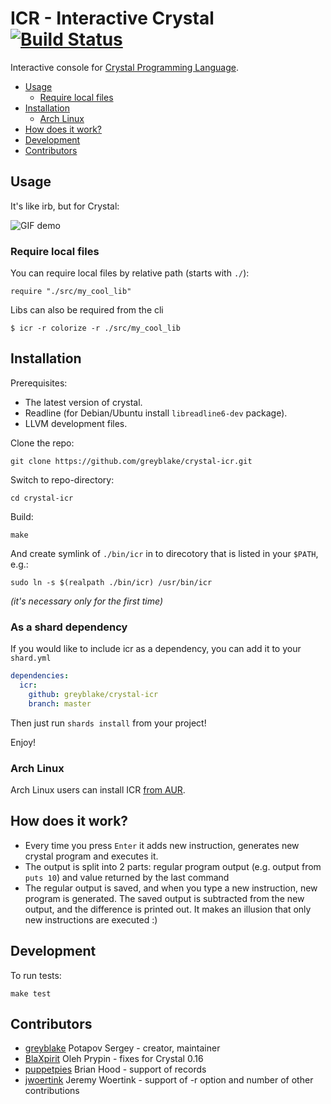 # ICR - Interactive Crystal [![Build Status](https://travis-ci.org/greyblake/crystal-icr.svg?branch=master)](https://travis-ci.org/greyblake/crystal-icr)

Interactive console for [Crystal Programming Language](http://crystal-lang.org/).

* [Usage](#usage)
  * [Require local files](#require-local-files)
* [Installation](#installation)
  * [Arch Linux](#arch-linux)
* [How does it work?](#how-does-it-work)
* [Development](#development)
* [Contributors](#contributors)

## Usage

It's like irb, but for Crystal:

![GIF demo](https://raw.githubusercontent.com/greyblake/crystal-icr/master/demo/demo.gif)

### Require local files
You can require local files by relative path (starts with `./`):
```
require "./src/my_cool_lib"
```

Libs can also be required from the cli

```
$ icr -r colorize -r ./src/my_cool_lib
```

## Installation
Prerequisites:
* The latest version of crystal.
* Readline (for Debian/Ubuntu install `libreadline6-dev` package).
* LLVM development files.

Clone the repo:
```
git clone https://github.com/greyblake/crystal-icr.git
```
Switch to repo-directory:
```
cd crystal-icr
```
Build:
```
make
```
And create symlink of `./bin/icr` in to direcotory that is listed in your `$PATH`, e.g.:
```
sudo ln -s $(realpath ./bin/icr) /usr/bin/icr
```
_(it's necessary only for the first time)_

### As a shard dependency

If you would like to include icr as a dependency, you can add it to your `shard.yml`

```yml
dependencies:
  icr:
    github: greyblake/crystal-icr
    branch: master
```

Then just run `shards install` from your project!

Enjoy!


### Arch Linux

Arch Linux users can install ICR [from AUR](https://aur.archlinux.org/packages/crystal-icr/).


## How does it work?
* Every time you press `Enter` it adds new instruction, generates new crystal program and executes it.
* The output is split into 2 parts: regular program output (e.g. output from `puts 10`) and value returned by the last command
* The regular output is saved, and when you type a new instruction, new program is generated. The saved output is subtracted from the new output, and the difference is printed out. It makes an illusion that only new instructions are executed :)

## Development

To run tests:
```
make test
```

## Contributors

- [greyblake](https://github.com/greyblake) Potapov Sergey - creator, maintainer
- [BlaXpirit](https://github.com/BlaXpirit) Oleh Prypin - fixes for Crystal 0.16
- [puppetpies](https://github.com/puppetpies) Brian Hood - support of records
- [jwoertink](https://github.com/jwoertink) Jeremy Woertink - support of -r option and number of other contributions
